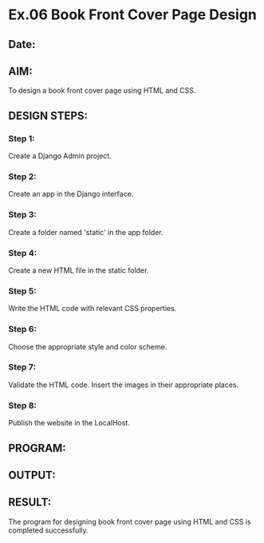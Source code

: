# Ex.06 Book Front Cover Page Design
 ## Date:
 
 ## AIM:
 To design a book front cover page using HTML and CSS.
 
 ## DESIGN STEPS:
 
 ### Step 1:
 Create a Django Admin project.
 
 ### Step 2:
 Create an app in the Django interface.
 
 ### Step 3:
 Create a folder named 'static' in the app folder.
 
 ### Step 4:
 Create a new HTML file in the static folder.
 
 ### Step 5:
 Write the HTML code with relevant CSS properties.
 
 ### Step 6:
 Choose the appropriate style and color scheme.
 
 ### Step 7:
 Validate the HTML code.
 Insert the images in their appropriate places.
 
 ### Step 8:
 Publish the website in the LocalHost.
 
 ## PROGRAM:
 
 
 ## OUTPUT:
 
 
 ## RESULT:
 The program for designing book front cover page using HTML and CSS is completed successfully.
